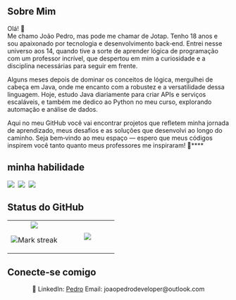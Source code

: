 ## Sobre Mim

Olá! 👋  
Me chamo João Pedro, mas pode me chamar de Jotap. Tenho 18 anos e sou apaixonado por tecnologia e desenvolvimento back‑end. Entrei nesse universo aos 14, quando tive a sorte de aprender lógica de programação com um professor incrível, que despertou em mim a curiosidade e a disciplina necessárias para seguir em frente.

Alguns meses depois de dominar os conceitos de lógica, mergulhei de cabeça em Java, onde me encanto com a robustez e a versatilidade dessa linguagem. Hoje, estudo Java diariamente para criar APIs e serviços escaláveis, e também me dedico ao Python no meu curso, explorando automação e análise de dados.

Aqui no meu GitHub você vai encontrar projetos que refletem minha jornada de aprendizado, meus desafios e as soluções que desenvolvi ao longo do caminho. Seja bem‑vindo ao meu espaço — espero que meus códigos inspirem você tanto quanto meus professores me inspiraram! 🚀\*\*\*\*

## minha habilidade

<img src="https://img.shields.io/badge/Java-%23ED8B00.svg?logo=openjdk&logoColor=white"> 
<img src="https://img.shields.io/badge/Python-3776AB?logo=python&logoColor=fff"> 
<img src="https://img.shields.io/badge/MySQL-4479A1?logo=mysql&logoColor=fff"> 

## Status do GitHub

<table><tbody><tr border="none"><td width="50%" align="center">
<img align="center" src="https://readme-stats-fork-mauve.vercel.app/api/?username=Jotapzz&theme=dark&show_icons=true&count_private=true">

<img alt="Mark streak" src="https://github-readme-streak-stats-five-roan.vercel.app?user=Jotapzz&theme=dark"></td><td width="50%" align="center">
<img align="center" src="https://readme-stats-fork-mauve.vercel.app/api/top-langs/?username=Jotapzz&theme=dark&hide_border=false&no-bg=true&no-frame=true&langs_count=6"></td></tr></tbody></table>

## Conecte‑se comigo

<p align="center">🔗 LinkedIn: <a href="https://www.linkedin.com/in/johndoe" target="_blank">Pedro</a> Email: joaopedrodeveloper@outlook.com</p>
